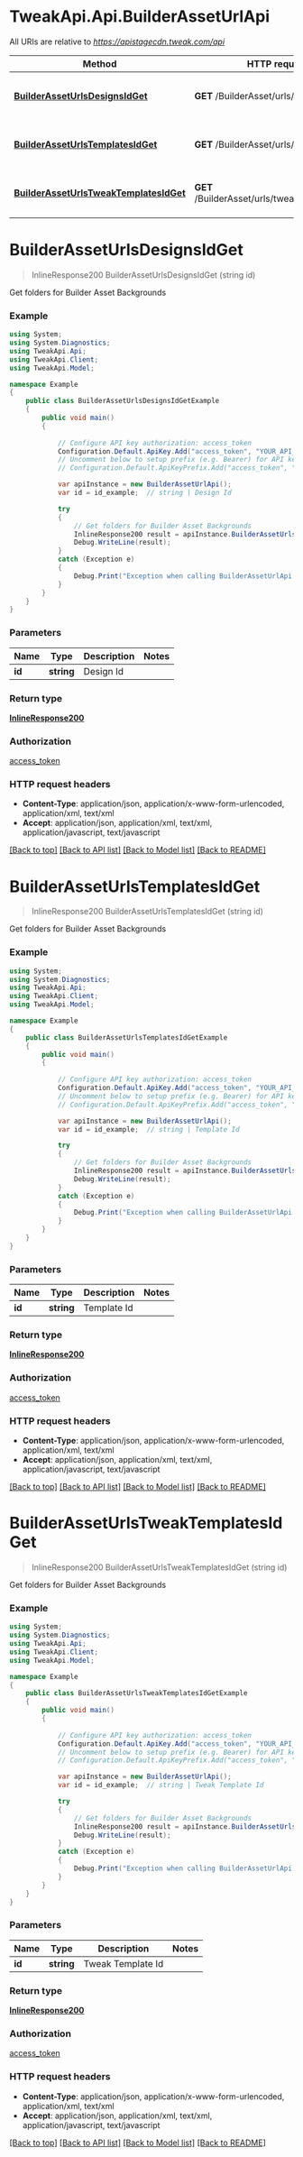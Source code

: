 # TweakApi.Api.BuilderAssetUrlApi

All URIs are relative to *https://apistagecdn.tweak.com/api*

Method | HTTP request | Description
------------- | ------------- | -------------
[**BuilderAssetUrlsDesignsIdGet**](BuilderAssetUrlApi.md#builderasseturlsdesignsidget) | **GET** /BuilderAsset/urls/designs/{id} | Get folders for Builder Asset Backgrounds
[**BuilderAssetUrlsTemplatesIdGet**](BuilderAssetUrlApi.md#builderasseturlstemplatesidget) | **GET** /BuilderAsset/urls/templates/{id} | Get folders for Builder Asset Backgrounds
[**BuilderAssetUrlsTweakTemplatesIdGet**](BuilderAssetUrlApi.md#builderasseturlstweaktemplatesidget) | **GET** /BuilderAsset/urls/tweakTemplates/{id} | Get folders for Builder Asset Backgrounds


<a name="builderasseturlsdesignsidget"></a>
# **BuilderAssetUrlsDesignsIdGet**
> InlineResponse200 BuilderAssetUrlsDesignsIdGet (string id)

Get folders for Builder Asset Backgrounds

### Example
```csharp
using System;
using System.Diagnostics;
using TweakApi.Api;
using TweakApi.Client;
using TweakApi.Model;

namespace Example
{
    public class BuilderAssetUrlsDesignsIdGetExample
    {
        public void main()
        {
            
            // Configure API key authorization: access_token
            Configuration.Default.ApiKey.Add("access_token", "YOUR_API_KEY");
            // Uncomment below to setup prefix (e.g. Bearer) for API key, if needed
            // Configuration.Default.ApiKeyPrefix.Add("access_token", "Bearer");

            var apiInstance = new BuilderAssetUrlApi();
            var id = id_example;  // string | Design Id

            try
            {
                // Get folders for Builder Asset Backgrounds
                InlineResponse200 result = apiInstance.BuilderAssetUrlsDesignsIdGet(id);
                Debug.WriteLine(result);
            }
            catch (Exception e)
            {
                Debug.Print("Exception when calling BuilderAssetUrlApi.BuilderAssetUrlsDesignsIdGet: " + e.Message );
            }
        }
    }
}
```

### Parameters

Name | Type | Description  | Notes
------------- | ------------- | ------------- | -------------
 **id** | **string**| Design Id | 

### Return type

[**InlineResponse200**](InlineResponse200.md)

### Authorization

[access_token](../README.md#access_token)

### HTTP request headers

 - **Content-Type**: application/json, application/x-www-form-urlencoded, application/xml, text/xml
 - **Accept**: application/json, application/xml, text/xml, application/javascript, text/javascript

[[Back to top]](#) [[Back to API list]](../README.md#documentation-for-api-endpoints) [[Back to Model list]](../README.md#documentation-for-models) [[Back to README]](../README.md)

<a name="builderasseturlstemplatesidget"></a>
# **BuilderAssetUrlsTemplatesIdGet**
> InlineResponse200 BuilderAssetUrlsTemplatesIdGet (string id)

Get folders for Builder Asset Backgrounds

### Example
```csharp
using System;
using System.Diagnostics;
using TweakApi.Api;
using TweakApi.Client;
using TweakApi.Model;

namespace Example
{
    public class BuilderAssetUrlsTemplatesIdGetExample
    {
        public void main()
        {
            
            // Configure API key authorization: access_token
            Configuration.Default.ApiKey.Add("access_token", "YOUR_API_KEY");
            // Uncomment below to setup prefix (e.g. Bearer) for API key, if needed
            // Configuration.Default.ApiKeyPrefix.Add("access_token", "Bearer");

            var apiInstance = new BuilderAssetUrlApi();
            var id = id_example;  // string | Template Id

            try
            {
                // Get folders for Builder Asset Backgrounds
                InlineResponse200 result = apiInstance.BuilderAssetUrlsTemplatesIdGet(id);
                Debug.WriteLine(result);
            }
            catch (Exception e)
            {
                Debug.Print("Exception when calling BuilderAssetUrlApi.BuilderAssetUrlsTemplatesIdGet: " + e.Message );
            }
        }
    }
}
```

### Parameters

Name | Type | Description  | Notes
------------- | ------------- | ------------- | -------------
 **id** | **string**| Template Id | 

### Return type

[**InlineResponse200**](InlineResponse200.md)

### Authorization

[access_token](../README.md#access_token)

### HTTP request headers

 - **Content-Type**: application/json, application/x-www-form-urlencoded, application/xml, text/xml
 - **Accept**: application/json, application/xml, text/xml, application/javascript, text/javascript

[[Back to top]](#) [[Back to API list]](../README.md#documentation-for-api-endpoints) [[Back to Model list]](../README.md#documentation-for-models) [[Back to README]](../README.md)

<a name="builderasseturlstweaktemplatesidget"></a>
# **BuilderAssetUrlsTweakTemplatesIdGet**
> InlineResponse200 BuilderAssetUrlsTweakTemplatesIdGet (string id)

Get folders for Builder Asset Backgrounds

### Example
```csharp
using System;
using System.Diagnostics;
using TweakApi.Api;
using TweakApi.Client;
using TweakApi.Model;

namespace Example
{
    public class BuilderAssetUrlsTweakTemplatesIdGetExample
    {
        public void main()
        {
            
            // Configure API key authorization: access_token
            Configuration.Default.ApiKey.Add("access_token", "YOUR_API_KEY");
            // Uncomment below to setup prefix (e.g. Bearer) for API key, if needed
            // Configuration.Default.ApiKeyPrefix.Add("access_token", "Bearer");

            var apiInstance = new BuilderAssetUrlApi();
            var id = id_example;  // string | Tweak Template Id

            try
            {
                // Get folders for Builder Asset Backgrounds
                InlineResponse200 result = apiInstance.BuilderAssetUrlsTweakTemplatesIdGet(id);
                Debug.WriteLine(result);
            }
            catch (Exception e)
            {
                Debug.Print("Exception when calling BuilderAssetUrlApi.BuilderAssetUrlsTweakTemplatesIdGet: " + e.Message );
            }
        }
    }
}
```

### Parameters

Name | Type | Description  | Notes
------------- | ------------- | ------------- | -------------
 **id** | **string**| Tweak Template Id | 

### Return type

[**InlineResponse200**](InlineResponse200.md)

### Authorization

[access_token](../README.md#access_token)

### HTTP request headers

 - **Content-Type**: application/json, application/x-www-form-urlencoded, application/xml, text/xml
 - **Accept**: application/json, application/xml, text/xml, application/javascript, text/javascript

[[Back to top]](#) [[Back to API list]](../README.md#documentation-for-api-endpoints) [[Back to Model list]](../README.md#documentation-for-models) [[Back to README]](../README.md)

